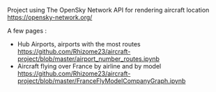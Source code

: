 Project using The OpenSky Network API for rendering aircraft location 
https://opensky-network.org/

A few pages : 
- Hub Airports, airports with the most routes https://github.com/Rhizome23/aircraft-project/blob/master/airport_number_routes.ipynb
- Aircraft flying over France by airline and by model https://github.com/Rhizome23/aircraft-project/blob/master/FranceFlyModelCompanyGraph.ipynb
